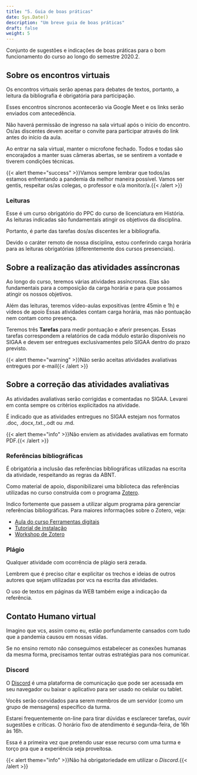 ```yaml
---
title: "5. Guia de boas práticas"
date: Sys.Date()
description: "Um breve guia de boas práticas"
draft: false
weight: 5
---
```


Conjunto de sugestões e indicações de boas práticas para o bom funcionamento do curso ao longo do semestre 2020.2.

## Sobre os encontros virtuais

Os encontros virtuais serão apenas para debates de textos, portanto, a leitura da bibliografia é obrigatória para participação.

Esses encontros síncronos acontecerão via Google Meet e os links serão enviados com antecedência.

Não haverá permissão de ingresso na sala virtual após o início do encontro. Os/as discentes devem aceitar o convite para participar através do link antes do início da aula.

Ao entrar na sala virtual, manter o microfone fechado. Todos e todas são encorajados a manter suas câmeras abertas, se se sentirem a vontade e tiverem condições técnicas.

{{< alert theme="success" >}}Vamos sempre lembrar que todos/as estamos enfrentando a pandemia da melhor maneira possível. Vamos ser gentis, respeitar os/as colegas, o professor e o/a monitor/a.{{< /alert >}}

### Leituras

Esse é um curso obrigatório do PPC do curso de licenciatura em História. As leituras indicadas são fundamentais atingir os objetivos da disciplina.

Portanto, é parte das tarefas dos/as discentes ler a bibliografia.

Devido o caráter remoto de nossa disciplina, estou conferindo carga horária para as leituras obrigatórias (diferentemente dos cursos presenciais).

## Sobre a realização das atividades assíncronas

Ao longo do curso, teremos várias atividades assíncronas. Elas são fundamentais para a composição da carga horária e para que possamos atingir os nossos objetivos.

Além das leituras, teremos vídeo-aulas expositivas (entre 45min e 1h) e vídeos de apoio Essas atividades contam carga horária, mas não pontuação nem contam como presença.

Teremos três **Tarefas** para medir pontuação e aferir presenças. Essas tarefas correspondem a relatórios de cada módulo estarão disponíveis no SIGAA e devem ser entregues exclusivamentes pelo SIGAA dentro do prazo previsto.

{{< alert theme="warning" >}}Não serão aceitas atividades avaliativas entregues por e-mail{{< /alert >}}

## Sobre a correção das atividades avaliativas

As atividades avaliativas serão corrigidas e comentadas no SIGAA. Levarei em conta sempre os critérios explicitados na atividade.

É indicado que as atividades entregues no SIGAA estejam nos formatos .doc, .docx,.txt.,.odt ou .md.

{{< alert theme="info" >}}Não enviem as atividades avaliativas em formato PDF.{{< /alert >}}

### Referências bibliográficas

É obrigatória a inclusão das referências bibliográficas utilizadas na escrita da atividade, respeitando as regras da ABNT.

Como material de apoio, disponibilizarei uma biblioteca das referências utilizadas no curso construída com o programa [Zotero](https://www.zotero.org/).

Indico fortemente que passem a utilizar algum programa pára gerenciar referências bibliográficas. 
Para maiores informações sobre o Zotero, veja:

- [Aula do curso Ferramentas digitais](https://ericbrasiln.github.io/ferramentas_digitais_UNILAB/aula3-zotero.html)
- [Tutorial de instalação](https://www.youtube.com/embed/CPdhyKboKC0)
- [Workshop de Zotero](https://www.youtube.com/watch?v=I5ohkh5d51Y)

### Plágio

Qualquer atividade com ocorrência de plágio será zerada.

Lembrem que é preciso citar e explicitar os trechos e ideias de outros autores que sejam utilizadas por vcs na escrita das atividades.

O uso de textos em páginas da WEB também exige a indicação da referência.

## Contato Humano virtual

Imagino que vcs, assim como eu, estão porfundamente cansados com tudo que a pandemia causou em nossas vidas.

Se no ensino remoto não conseguimos estabelecer as conexões humanas da mesma forma, precisamos tentar outras estratégias para nos comunicar.

### Discord

O [Discord](https://discord.com/) é uma plataforma de comunicação que pode ser acessada em seu navegador ou baixar o aplicativo para ser usado no celular ou tablet.

Vocês serão convidados para serem membros de um servidor (como um grupo de mensagens) específico da turma. 

Estarei frequentemente on-line para tirar dúvidas e esclarecer tarefas, ouvir sugestões e críticas. O horário fixo de atendimento é segunda-feira, de 16h às 16h.

Essa é a primeira vez que pretendo usar esse recurso com uma turma e torço pra que a experiência seja proveitosa.

{{< alert theme="info" >}}Não há obrigatoriedade em utilizar o _Discord_.{{< /alert >}}
